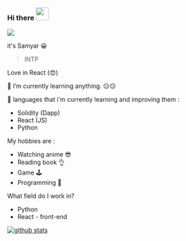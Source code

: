 ### Hi there <img src="https://raw.githubusercontent.com/MartinHeinz/MartinHeinz/master/wave.gif" width="30px">

<img src="https://media.giphy.com/media/HcmeBxVSg8YGA/giphy.gif">

it's Samyar 😀

> INTP

Love in React (😍)


🌱 I’m currently learning anything. 😑😐

🏮 languages that i'm currently learning and improving them :
* Solidity (Dapp)
* React (JS)
* Python

My hobbies are :
* Watching anime 😎
* Reading book 👌
* Game 🕹
* Programming 🐍

What field do I work in?
* Python 
* React - front-end


[![github stats](https://github-readme-stats.vercel.app/api?username=Samyar&show_icons=true&theme=radical)](https://github.com/samyarkd)





